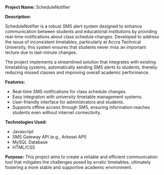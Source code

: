 **Project Name:** ScheduleNotifier 

**Description:**

ScheduleNotifier is a robust SMS alert system designed to enhance communication between students and educational institutions by providing real-time notifications about class schedule changes. Developed to address the issue of inconsistent timetables, particularly at Accra Technical University, this system ensures that students never miss an important lecture due to last-minute changes. 

The project implements a streamlined solution that integrates with existing timetabling systems, automatically sending SMS alerts to students, thereby reducing missed classes and improving overall academic performance.

**Features:**
- Real-time SMS notifications for class schedule changes.
- Easy integration with university timetable management systems.
- User-friendly interface for administrators and students.
- Supports offline access through SMS, ensuring information reaches students even without internet connectivity.

**Technologies Used:**
- Javascript
- SMS Gateway API (e.g., Arkesel API)
- MySQL Database
- HTML/CSS 

**Purpose:**
This project aims to create a reliable and efficient communication tool that mitigates the challenges posed by erratic timetables, ultimately fostering a more stable and supportive academic environment.
